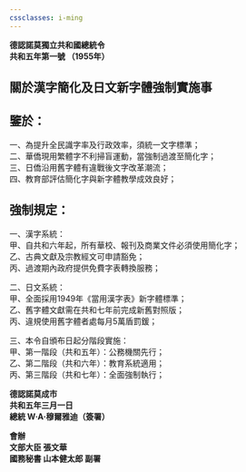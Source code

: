 ```yaml
---
cssclasses: i-ming
---
```

**德認諾莫獨立共和國總統令**  
**共和五年第一號 （1955年）**  

## 關於漢字簡化及日文新字體強制實施事


## 鑒於：

一、為提升全民識字率及行政效率，須統一文字標準；  
二、華僑現用繁體字不利掃盲運動，當強制過渡至簡化字；  
三、日僑沿用舊字體有違戰後文字改革潮流；  
四、教育部評估簡化字與新字體教學成效良好；  

## 強制規定：  

一、漢字系統：  
   甲、自共和六年起，所有華校、報刊及商業文件必須使用簡化字；  
   乙、古典文獻及宗教經文可申請豁免；  
   丙、過渡期內政府提供免費字表轉換服務；  

二、日文系統：  
   甲、全面採用1949年《當用漢字表》新字體標準；  
   乙、舊字體文獻需在共和七年前完成新舊對照版；  
   丙、違規使用舊字體者處每月5萬盾罰鍰；  

三、本令自頒布日起分階段實施：  
   甲、第一階段（共和五年）：公務機關先行；  
   乙、第二階段（共和六年）：教育系統適用；  
   丙、第三階段（共和七年）：全面強制執行；  

**德認諾莫成市**  
**共和五年三月一日**  
**總統 W·A·穆爾雅迪（簽署）**  

**會辦**  
**文部大臣 張文華  
國務秘書 山本健太郎 副署**